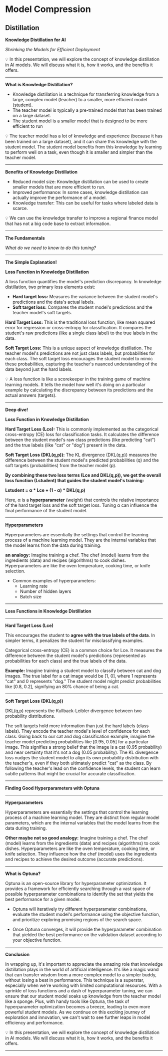 # Model Compression

## **Distillation**

**Knowledge Distillation for AI** 

*Shrinking the Models for Efficient Deployment*

<aside>
💡 In this presentation, we will explore the concept of knowledge distillation in AI models. We will discuss what it is, how it works, and the benefits it offers.

</aside>

---

**What is Knowledge Distillation?**

- Knowledge distillation is a technique for transferring knowledge from a large, complex model (teacher) to a smaller, more efficient model (student).
- The teacher model is typically a pre-trained model that has been trained on a large dataset.
- The student model is a smaller model that is designed to be more efficient to run

<aside>
💡 The teacher model has a lot of knowledge and experience (because it has been trained on a large dataset), and it can share this knowledge with the student model. The student model benefits from this knowledge by learning to perform well on a task, even though it is smaller and simpler than the teacher model.

</aside>

---

**Benefits of Knowledge Distillation**

- Reduced model size: Knowledge distillation can be used to create smaller models that are more efficient to run.
- Improved performance: In some cases, knowledge distillation can actually improve the performance of a model.
- Knowledge transfer: This can be useful for tasks where labeled data is scarce.

<aside>
💡 We can use the knowledge transfer to improve a regional finance model that has not a big code base to extract information.

</aside>

---

**The Fundamentals**

*What do we need to know to do this tuning?*

---

**The Simple Explanation!**

**Loss Function in Knowledge Distillation**

A loss function quantifies the model's prediction discrepancy. In knowledge distillation, two primary loss elements exist:

- **Hard target loss:** Measures the variance between the student model's predictions and the data's actual labels.
- **Soft target loss:** Compares the student model's predictions and the teacher model's soft targets.

**Hard Target Loss:** This is the traditional loss function, like mean squared error for regression or cross-entropy for classification. It compares the student's raw predictions (like a single class label) to the true labels in the data.

**Soft Target Loss:** This is a unique aspect of knowledge distillation. The teacher model's predictions are not just class labels, but probabilities for each class. The soft target loss encourages the student model to mimic these probabilities, capturing the teacher's nuanced understanding of the data beyond just the hard labels.

<aside>
💡 A loss function is like a scorekeeper in the training game of machine learning models. It tells the model how well it's doing on a particular example by calculating the discrepancy between its predictions and the actual answers (targets).

</aside>

---

**Deep dive!**

**Loss Function in Knowledge Distillation**

**Hard Target Loss (Lce):** This is commonly implemented as the categorical cross-entropy (CE) loss for classification tasks. It calculates the difference between the student model's raw class predictions (like predicting "cat") and the true labels (like "cat" or "dog") present in the data.

**Soft Target Loss (DKL(q,p)):** The KL divergence (DKL(q,p)) measures the difference between the student model's predicted probabilities (q) and the soft targets (probabilities) from the teacher model (p). 

**By combining these two loss terms (Lce and DKL(q,p)), we get the overall loss function (Lstudent) that guides the student model's training:**

**Lstudent = α * Lce + (1 - α) * DKL(q,p)**

Here, α is a **hyperparameter** (weight) that controls the relative importance of the hard target loss and the soft target loss. Tuning α can influence the final performance of the student model.

---

**Hyperparameters**

Hyperparameters are essentially the settings that control the learning process of a machine learning model. They are the internal variables that the model learns from the data during training.

**an analogy:** Imagine training a chef. The chef (model) learns from the ingredients (data) and recipes (algorithms) to cook dishes. Hyperparameters are like the oven temperature, cooking time, or knife selection. 

- Common examples of hyperparameters:
    - Learning rate
    - Number of hidden layers
    - Batch size

---

**Loss Functions in Knowledge Distillation**

---

**Hard Target Loss (Lce)**

This encourages the student to **agree with the true labels of the data**. In simpler terms, it penalizes the student for misclassifying examples.

Categorical cross-entropy (CE) is a common choice for Lce. It measures the difference between the student model's predictions (represented as probabilities for each class) and the true labels  of the data.

**Example:** Imagine training a student model to classify between cat and dog images. The true label for a cat image would be [1, 0], where 1 represents "cat" and 0 represents "dog." The student model might predict probabilities like [0.8, 0.2], signifying an 80% chance of being a cat.

---

**Soft Target Loss (DKL(q,p))**

DKL(q,p) represents the Kullback-Leibler divergence between two probability distributions.

The soft targets hold more information than just the hard labels (class labels). They encode the teacher model's level of confidence for each class. Going back to our cat and dog classification example, imagine the teacher model predicting probabilities like [0.95, 0.05] for a particular image. This signifies a strong belief that the image is a cat (0.95 probability) and near certainty that it's not a dog (0.05 probability). The KL divergence loss nudges the student model to align its own probability distribution with the teacher's, even if they both ultimately predict "cat" as the class. By following the teacher's lead on the confidence levels, the student can learn subtle patterns that might be crucial for accurate classification.

---

**Finding Good Hyperparameters with Optuna**

---

**Hyperparameters**

Hyperparameters are essentially the settings that control the learning process of a machine learning model. They are distinct from regular model parameters, which are the internal variables that the model learns from the data during training.

**Other maybe not so good analogy:** Imagine training a chef. The chef (model) learns from the ingredients (data) and recipes (algorithms) to cook dishes. Hyperparameters are like the oven temperature, cooking time, or knife selection. They influence how the chef (model) uses the ingredients and recipes to achieve the desired outcome (accurate predictions).

---

**What is Optuna?**

Optuna is an open-source library for hyperparameter optimization. It provides a framework for efficiently searching through a vast space of possible hyperparameter combinations to identify the set that yields the best performance for a given model.

- Optuna will iteratively try different hyperparameter combinations, evaluate the student model's performance using the objective function, and prioritize exploring promising regions of the search space.

- Once Optuna converges, it will provide the hyperparameter combination that yielded the best performance on the validation dataset according to your objective function.

---

**Conclusion**

In wrapping up, it's important to appreciate the amazing role that knowledge distillation plays in the world of artificial intelligence. It's like a magic wand that can transfer wisdom from a more complex model to a simpler buddy, without losing a beat in performance. This technique is a superstar, especially when we're working with limited computational resources. With a sprinkle of loss functions and a dash of hyperparameter tuning, we can ensure that our student model soaks up knowledge from the teacher model like a sponge. Plus, with handy tools like Optuna, the task of hyperparameter optimization becomes a breeze, leading to even more powerful student models. As we continue on this exciting journey of exploration and innovation, we can't wait to see further leaps in model efficiency and performance.

<aside>
💡 In this presentation, we will explore the concept of knowledge distillation in AI models. We will discuss what it is, how it works, and the benefits it offers.

</aside>

---
